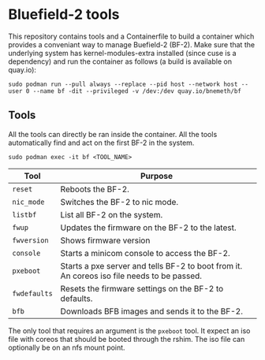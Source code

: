 # Bluefield-2 tools
This repository contains tools and a Containerfile to build a container which provides a conveniant way to manage Buefield-2 (BF-2). Make sure that the underlying system has kernel-modules-extra installed (since cuse is a dependency) and run the container as follows (a build is available on quay.io):

```
sudo podman run --pull always --replace --pid host --network host --user 0 --name bf -dit --privileged -v /dev:/dev quay.io/bnemeth/bf
```

## Tools

All the tools can directly be ran inside the container. All the tools automatically find and act on the first BF-2 in the system.

```
sudo podman exec -it bf <TOOL_NAME>
```

| Tool         | Purpose                                                                                    |
|--------------|--------------------------------------------------------------------------------------------|
| `reset`      | Reboots the BF-2.                                                                          |
| `nic_mode`   | Switches the BF-2 to nic mode.                                                             |
| `listbf`     | List all BF-2 on the system.                                                               |
| `fwup`       | Updates the firmware on the BF-2 to the latest.                                            |
| `fwversion`  | Shows firmware version                                                                     |
| `console`    | Starts a minicom console to access the BF-2.                                               |
| `pxeboot`    | Starts a pxe server and tells BF-2 to boot from it. An coreos iso file needs to be passed. |
| `fwdefaults` | Resets the firmware settings on the BF-2 to defaults.                                      |
| `bfb`        | Downloads BFB images and sends it to the BF-2.                                             |


The only tool that requires an argument is the `pxeboot` tool. It expect an iso file with coreos that should
be booted through the rshim. The iso file can optionally be on an nfs mount point.
